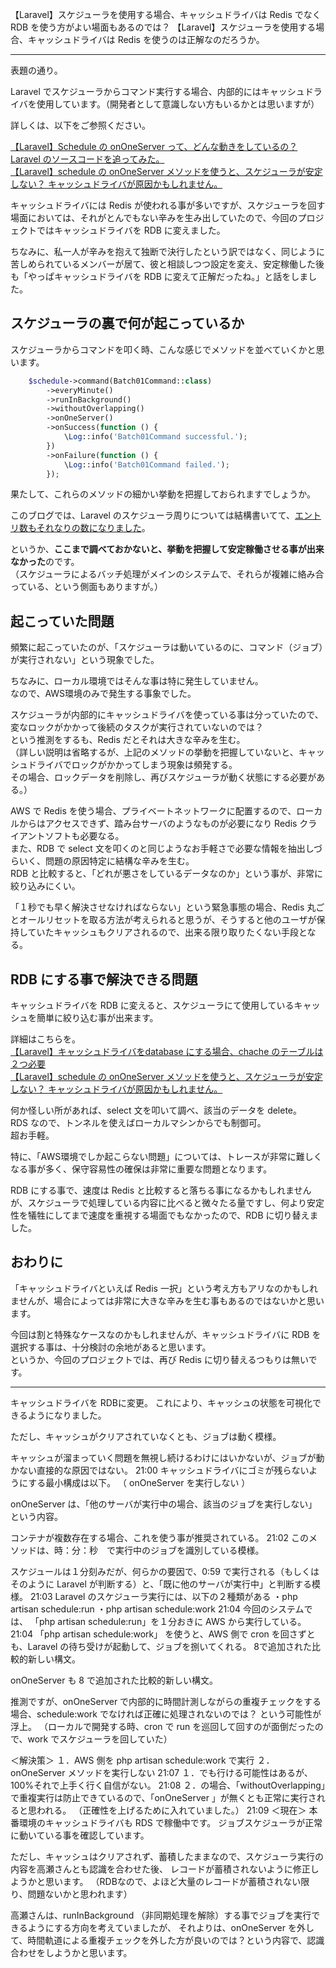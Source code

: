 【Laravel】スケジューラを使用する場合、キャッシュドライバは Redis でなく RDB を使う方がよい場面もあるのでは？
【Laravel】スケジューラを使用する場合、キャッシュドライバは Redis を使うのは正解なのだろうか。

____________________________________________________________

表題の通り。  

Laravel でスケジューラからコマンド実行する場合、内部的にはキャッシュドライバを使用しています。（開発者として意識しない方もいるかとは思いますが）  

詳しくは、以下をご参照ください。 

[【Laravel】Schedule の onOneServer って、どんな動きをしているの？ Laravel のソースコードを追ってみた。](https://kaki-note-02.netlify.app/2021/07/24/)  
[【Laravel】schedule の onOneServer メソッドを使うと、スケジューラが安定しない？ キャッシュドライバが原因かもしれません。](https://kaki-note-02.netlify.app/2021/08/08/)  

キャッシュドライバには Redis が使われる事が多いですが、スケジューラを回す場面においては、それがとんでもない辛みを生み出していたので、今回のプロジェクトではキャッシュドライバを RDB に変えました。  

ちなみに、私一人が辛みを抱えて独断で決行したという訳ではなく、同じように苦しめられているメンバーが居て、彼と相談しつつ設定を変え、安定稼働した後も「やっぱキャッシュドライバを RDB に変えて正解だったね。」と話をしました。  

## スケジューラの裏で何が起こっているか
スケジューラからコマンドを叩く時、こんな感じでメソッドを並べていくかと思います。
```php
    $schedule->command(Batch01Command::class)
        ->everyMinute()
        ->runInBackground()
        ->withoutOverlapping()
        ->onOneServer()
        ->onSuccess(function () {
            \Log::info('Batch01Command successful.');
        })
        ->onFailure(function () {
            \Log::info('Batch01Command failed.');
        });
```

果たして、これらのメソッドの細かい挙動を把握しておられますでしょうか。  

このブログでは、Laravel のスケジューラ周りについては結構書いてて、[エントリ数もそれなりの数になりました](https://kaki-note-02.netlify.app/tags/batch)。  

というか、**ここまで調べておかないと、挙動を把握して安定稼働させる事が出来なかった**のです。  
（スケジューラによるバッチ処理がメインのシステムで、それらが複雑に絡み合っている、という側面もありますが。）  

## 起こっていた問題
頻繁に起こっていたのが、「スケジューラは動いているのに、コマンド（ジョブ）が実行されない」という現象でした。  

ちなみに、ローカル環境ではそんな事は特に発生していません。  
なので、AWS環境のみで発生する事象でした。  

スケジューラが内部的にキャッシュドライバを使っている事は分っていたので、変なロックがかかって後続のタスクが実行されていないのでは？  
という推測をするも、Redis だとそれは大きな辛みを生む。  
（詳しい説明は省略するが、上記のメソッドの挙動を把握していないと、キャッシュドライバでロックがかかってしまう現象は頻発する。  
その場合、ロックデータを削除し、再びスケジューラが動く状態にする必要がある。）  

AWS で Redis を使う場合、プライベートネットワークに配置するので、ローカルからはアクセスできず、踏み台サーバのようなものが必要になり Redis クライアントソフトも必要なる。  
また、RDB で select 文を叩くのと同じようなお手軽さで必要な情報を抽出しづらいく、問題の原因特定に結構な辛みを生む。  
RDB と比較すると、「どれが悪さをしているデータなのか」という事が、非常に絞り込みにくい。  

「１秒でも早く解決させなければならない」という緊急事態の場合、Redis 丸ごとオールリセットを取る方法が考えられると思うが、そうすると他のユーザが保持していたキャッシュもクリアされるので、出来る限り取りたくない手段となる。  

## RDB にする事で解決できる問題
キャッシュドライバを RDB に変えると、スケジューラにて使用しているキャッシュを簡単に絞り込む事が出来ます。  

詳細はこちらを。  
[【Laravel】キャッシュドライバをdatabase にする場合、chache のテーブルは２つ必要](https://kaki-note-02.netlify.app/2021/09/11/)  
[【Laravel】schedule の onOneServer メソッドを使うと、スケジューラが安定しない？ キャッシュドライバが原因かもしれません。](https://kaki-note-02.netlify.app/2021/08/08/)  

何か怪しい所があれば、select 文を叩いて調べ、該当のデータを delete。  
RDS なので、トンネルを使えばローカルマシンからでも制御可。  
超お手軽。  

特に、「AWS環境でしか起こらない問題」については、トレースが非常に難しくなる事が多く、保守容易性の確保は非常に重要な問題となります。  

RDB にする事で、速度は Redis と比較すると落ちる事になるかもしれませんが、スケジューラで処理している内容に比べると微々たる量ですし、何より安定性を犠牲にしてまで速度を重視する場面でもなかったので、RDB に切り替えました。  

## おわりに
「キャッシュドライバといえば Redis 一択」という考え方もアリなのかもしれませんが、場合によっては非常に大きな辛みを生む事もあるのではないかと思います。  

今回は割と特殊なケースなのかもしれませんが、キャッシュドライバに RDB を選択する事は、十分検討の余地があると思います。  
というか、今回のプロジェクトでは、再び Redis に切り替えるつもりは無いです。  


________________________________________________________________________________________________________________________________________

キャッシュドライバを RDBに変更。
これにより、キャッシュの状態を可視化できるようになりました。


ただし、キャッシュがクリアされていなくとも、ジョブは動く模様。

キャッシュが溜まっていく問題を無視し続けるわけにはいかないが、ジョブが動かない直接的な原因ではない。
21:00
キャッシュドライバにゴミが残らないようにする最小構成は以下。
（ onOneServer を実行しない ）




onOneServer は、「他のサーバが実行中の場合、該当のジョブを実行しない」という内容。

コンテナが複数存在する場合、これを使う事が推奨されている。
21:02
このメソッドは、時：分：秒　で実行中のジョブを識別している模様。

スケジュールは１分刻みだが、何らかの要因で、0:59 で実行される（もしくはそのように Laravel が判断する）と、「既に他のサーバが実行中」と判断する模様。
21:03
Laravel のスケジューラ実行には、以下の２種類がある
・php artisan schedule:run
・php artisan schedule:work
21:04
今回のシステムでは、
「php artisan schedule:run」を１分おきに AWS から実行している。
21:04
「php artisan schedule:work」
を使うと、AWS 側で cron を回さずとも、Laravel の待ち受けが起動して、ジョブを捌いてくれる。
8で追加された比較的新しい構文。

onOneServer も 8 で追加された比較的新しい構文。

推測ですが、onOneServer で内部的に時間計測しながらの重複チェックをする場合、schedule:work でなければ正確に処理されないのでは？
という可能性が浮上。
（ローカルで開発する時、cron で run を巡回して回すのが面倒だったので、work でスケジューラを回していた）








＜解決策＞
１．AWS 側を php artisan schedule:work で実行
２．onOneServer メソッドを実行しない
21:07
１．でも行ける可能性はあるが、100%それで上手く行く自信がない。
21:08
２．の場合、「withoutOverlapping」で重複実行は防止できているので、「onOneServer 」が無くとも正常に実行されると思われる。
（正確性を上げるために入れていました。）
21:09
＜現在＞
本番環境のキャッシュドライバも RDS で稼働中です。
ジョブスケジューラが正常に動いている事を確認しています。

ただし、キャッシュはクリアされず、蓄積したままなので、スケジューラ実行の内容を高瀬さんとも認識を合わせた後、
レコードが蓄積されないように修正しようかと思います。
（RDBなので、よほど大量のレコードが蓄積されない限り、問題ないかと思われます）

高瀬さんは、runInBackground （非同期処理を解除）する事でジョブを実行できるようにする方向を考えていましたが、
それよりは、onOneServer  を外して、時間軌道による重複チェックを外した方が良いのでは？という内容で、認識合わせをしようかと思います。



